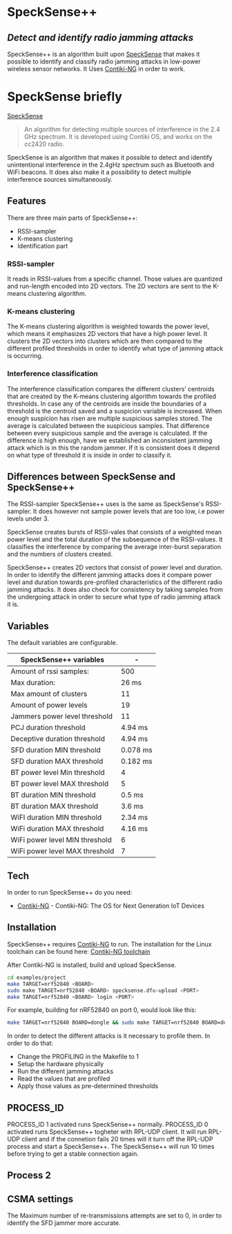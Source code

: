 # SpeckSense++
## _Detect and identify radio jamming attacks_


SpeckSense++ is an algorithm built upon [SpeckSense] that makes it possible to identify and classify radio jamming attacks in low-power wireless sensor networks. It Uses [Contiki-NG] in order to work.


# SpeckSense briefly
[SpeckSense][speckSense]
> An algorithm for detecting multiple sources of interference in the 2.4 GHz spectrum.
> It is developed using Contiki OS, and works on the cc2420 radio.

SpeckSense is an algorithm that makes it possible to detect and identify unintentional interference in the 2.4gHz spectrum such as Bluetooth and WiFi beacons. It does also make it a possibility to detect multiple interference sources simultaneously.



## Features
There are three main parts of SpeckSense++:

- RSSI-sampler
- K-means clustering
- Identification part

### RSSI-sampler

It reads in RSSI-values from a specific channel. Those values are quantized and run-length encoded into 2D vectors.
The 2D vectors are sent to the K-means clustering algorithm.

### K-means clustering
The K-means clustering algorithm is weighted towards the power level, which means it emphasizes 2D vectors that have a high power level. It clusters the 2D vectors into clusters which are then compared to the different profiled thresholds in order to identify what type of jamming attack is occurring.

### Interference classification
The interference classification compares the different clusters’ centroids that are created by the K-means clustering algorithm towards the profiled thresholds. In case any of the centroids are inside the boundaries of a threshold is the centroid saved and a suspicion variable is increased. When enough suspicion has risen are multiple suspicious samples stored. The average is calculated between the suspicious samples. That difference between every suspicious sample and the average is calculated. If the difference is high enough, have we established an inconsistent jamming attack which is in this the random jammer. If it is consistent does it depend on what type of threshold it is inside in order to classify it.  

## Differences between SpeckSense and SpeckSense++
The RSSI-sampler SpeckSense++ uses is the same as SpeckSense's RSSI-sampler. It does however not sample power levels that are too low, i.e power levels under 3.

SpeckSense creates bursts of RSSI-vales that consists of a weighted mean power level and the total duration of the subsequence of the RSSI-values. It classifies the interference by comparing the average inter-burst separation and the numbers of clusters created.  

SpeckSense++ creates 2D vectors that consist of power level and duration. In order to identify the different jamming attacks does it compare power level and duration towards pre-profiled characteristics of the different radio jamming attacks. It does also check for consistency by taking samples from the undergoing attack in order to secure what type of radio jamming attack it is.

## Variables

The default variables are configurable.

SpeckSense++ variables | -
--- | --- |
Amount of rssi samples:         |     500
Max duration:                   |     26 ms
Max amount of clusters          |     11
Amount of power levels          |     19
Jammers power level threshold   |     11
PCJ duration threshold          |     4.94 ms
Deceptive duration threshold    |     4.94 ms
SFD duration MIN threshold      |     0.078 ms
SFD duration MAX threshold      |     0.182 ms
BT power level Min threshold    |     4
BT power level MAX threshold    |     5
BT duration MIN threshold       |     0.5 ms
BT duration MAX threshold       |     3.6 ms
WiFI duration MIN threshold     |     2.34 ms
WiFi duration MAX threshold     |     4.16 ms
WiFi power level MIN threshold  |     6
WiFi power level MAX threshold  |     7


## Tech

In order to run SpeckSense++ do you need:

- [Contiki-NG] - Contiki-NG: The OS for Next Generation IoT Devices

## Installation

SpeckSense++ requires [Contiki-NG] to run.
The installation for the Linux toolchain can be found here: [Contiki-NG toolchain]

After Contiki-NG is installed, build and upload SpeckSense.

```sh
cd examples/project
make TARGET=nrf52840 <BOARD>
sudo make TARGET=nrf52840 <BOARD> specksense.dfu-upload <PORT>
make TARGET=nrf52840 <BOARD> login <PORT>
```
For example, building for nRF52840 on port 0, would look like this:

```sh
make TARGET=nrf52840 BOARD=dongle && sudo make TARGET=nrf52840 BOARD=dongle specksense.dfu-upload PORT=/dev/ttyACM0 && make TARGET=nrf52840 BOARD=dongle login PORT=/dev/ttyACM0
```

In order to detect the different attacks is it necessary to profile them. In order to do that:

- Change the PROFILING in the Makefile to 1
- Setup the hardware physically
- Run the different jamming attacks
- Read the values that are profiled
- Apply those values as pre-determined thresholds


## PROCESS_ID
PROCESS_ID 1 activated runs SpeckSense++ normally. 
PROCESS_ID 0 activated runs SpeckSense++ togheter with RPL-UDP client. It will run RPL-UDP client and if the connetion fails 20 times will it turn off the RPL-UDP process and start a SpeckSense++. The SpeckSense++ will run 10 times before trying to get a stable connection again.  
## Process 2

## CSMA settings
The Maximum number of re-transmissions attempts are set to 0, in order to identify the SFD jammer more accurate. 


[//]: # (These are reference links used in the body of this note and get stripped out when the markdown processor does its job. There is no need to format nicely because it shouldn't be seen. Thanks SO - http://stackoverflow.com/questions/4823468/store-comments-in-markdown-syntax)

   [SpeckSense]: <https://github.com/iyervenkat9/SpeckSense>
   [Contiki-NG]: <https://github.com/contiki-ng/contiki-ng>
   [nRF52840]: <https://www.nordicsemi.com/Products/Low-power-short-range-wireless/nRF52840>
   [Contiki-NG toolchain]: <https://github.com/contiki-ng/contiki-ng/wiki/Toolchain-installation-on-Linux>



